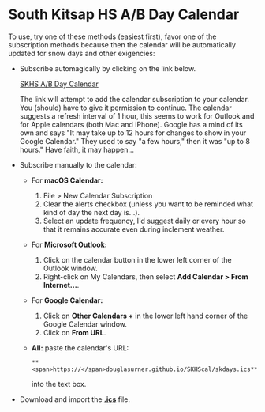 # South Kitsap HS A/B Day Calendar

To use, try one of these methods (easiest first), favor one of the subscription methods because then the calendar will be automatically updated for snow days and other exigencies:

* Subscribe automagically by clicking on the link below.

  <a href="webcal://douglasurner.github.io/SKHScal/skdays.ics">SKHS A/B Day Calendar</a>
  
  The link will attempt to add the calendar subscription to your calendar. You (should) have to give it permission to continue. The calendar suggests a refresh interval of 1 hour, this seems to work for Outlook and for Apple calendars (both Mac and iPhone). Google has a mind of its own and says "It may take up to 12 hours for changes to show in your Google Calendar." They used to say "a few hours," then it was "up to 8 hours." Have faith, it may happen...

* Subscribe manually to the calendar:
  - For **macOS Calendar:**
     1. File > New Calendar Subscription
     1. Clear the alerts checkbox (unless you want to be reminded what kind of day the next day is...).
     1. Select an update frequency, I'd suggest daily or every hour so that it remains accurate even during inclement weather.
  - For **Microsoft Outlook:**
     1. Click on the calendar button in the lower left corner of the Outlook window.
     1. Right-click on My Calendars, then select **Add Calendar > From Internet...**.
  - For **Google Calendar:**
     1. Click on **Other Calendars +** in the lower left hand corner of the Google Calendar window.
     1. Click on **From URL**.
  - **All:** paste the calendar's URL:
  
        **<span>https://</span>douglasurner.github.io/SKHScal/skdays.ics**
     
    into the text box.
  
* Download and import the [**.ics**](https://douglasurner.github.io/SKHScal/skdays.ics) file.
